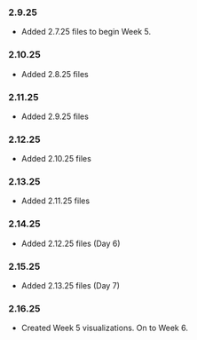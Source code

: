 ### 2.9.25

- Added 2.7.25 files to begin Week 5.

### 2.10.25

- Added 2.8.25 files

### 2.11.25

- Added 2.9.25 files

### 2.12.25

- Added 2.10.25 files

### 2.13.25

- Added 2.11.25 files

### 2.14.25

- Added 2.12.25 files (Day 6)

### 2.15.25

- Added 2.13.25 files (Day 7)

### 2.16.25

- Created Week 5 visualizations. On to Week 6.